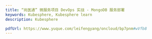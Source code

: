 ```yaml
---
title: “尚医通” 微服务项目 DevOps 实战 - MongoDB 服务部署
keywords: Kubesphere, Kubesphere learn
description: Kubesphere

pdfUrl: https://www.yuque.com/leifengyang/oncloud/bp7pnm#wVfb8
---
```

